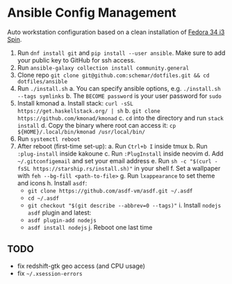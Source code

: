# Ansible Config Management

Auto workstation configuration based on a clean installation of [Fedora 34 i3 Spin](https://spins.fedoraproject.org/en/i3/).

1. Run `dnf install git` and `pip install --user ansible`. Make sure to add your public key to GitHub for ssh access.
2. Run `ansible-galaxy collection install community.general`
3. Clone repo `git clone git@github.com:schemar/dotfiles.git && cd dotfiles/ansible`
4. Run `./install.sh`
  a. You can specify ansible options, e.g. `./install.sh --tags symlinks`
  b. The `BECOME password` is your user password for `sudo`
5. Install kmonad
  a. Install stack: `curl -sSL https://get.haskellstack.org/ | sh`
  b. `git clone https://github.com/kmonad/kmonad`
  c. `cd` into the directory and run `stack install`
  d. Copy the binary where root can access it: `cp ${HOME}/.local/bin/kmonad /usr/local/bin/`
6. Run `systemctl reboot`
7. After reboot (first-time set-up):
  a. Run `Ctrl+b I` inside tmux
  b. Run `:plug-install` inside kakoune
  c. Run `:PlugInstall` inside neovim
  d. Add `~/.gitconfigemail` and set your email address
  e. Run `sh -c "$(curl -fsSL https://starship.rs/install.sh)"` in your shell
  f. Set a wallpaper with `feh --bg-fill <path-to-file>`
  g. Run `lxappearance` to set theme and icons
  h. Install `asdf`:
    - `git clone https://github.com/asdf-vm/asdf.git ~/.asdf`
    - `cd ~/.asdf`
    - `git checkout "$(git describe --abbrev=0 --tags)"`
  i. Install `nodejs` `asdf` plugin and latest:
    - `asdf plugin-add nodejs`
    - `asdf install nodejs`
  j. Reboot one last time

## TODO
- fix redshift-gtk geo access (and CPU usage)
- fix `~/.xsession-errors`
